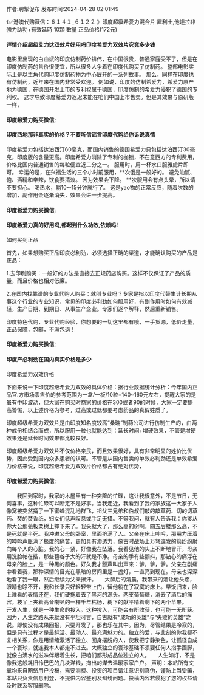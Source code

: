 <p>作者:聘掣促布 发布时间:2024-04-28 02:01:49</p>
<p>《✅港澳代购薇信：６１４１_６１２２ 》印度超級希愛力混合片 犀利士,他達拉非 強力助勃+有效延時 10顆 數量 正品价格(172元) </p>
									<h4>详情介绍超级艾力达双效片好用吗印度希爱力双效片究竟多少钱</h4><p>电影里出现的白血斌的印度仿制药价排伟，在中国很贵，普通家庭受不了，但是在印度仿制药的售价很便宜，所以很多人争着在印度代购买了仿制药。 整部电影实际上是以主角代购印度仿制药物为中心展开的一系列故事。 那么，同样在印度也有仿制药，近年来在国内非常受欢迎。 例如说，印度的仿制希爱力，希爱力原产地为德国，在德国开发上市的专利权属于德国，印度仿制的希爱力侵犯了德国的专利权。 这才导致印度希爱力迟迟未能在咱们中国上市售卖。但是其效果与原研版一样，</p><p></p><h4>	印度希爱力购买微信;</h4><p></p><h4>印度西地那非真实的价格？不要听信谣言印度代购给你诉说真情</h4><p>印度希爱力包括达泊西汀60毫克，而国内销售的德国希爱力只包括达泊西汀30毫克，印度版的含量更高。印度希爱力消除了专利的枷锁，不在意西方的专利费用，价格比国内普通销售的每粒便宜近二分之一。 服用时，用一杯水口服雅虎片即可。 幸运的是，在兴福生活的三个小时前服用，**次饿是一般好的。 避免油腻、饱、酒精和辛辣，饮食要清淡。 因为效果会下降。 **次服用会有点头晕，所以请不要担心。 喝热水，躺10--15分钟就行了。 这是yao物的正常反应，随着次数的增加，副作用会逐渐消失，效果会进一步提高。</p><p></p><h4>	印度希爱力购买微信;</h4><p></p><h4>印度希爱力真的好用吗,都起到什么功效,依赖吗!</h4><p>如何买到正品</p><p>首先，如果想购买正品印度必利劲，必须选择正确的渠道，才能确认购买的产品是正品：</p><p> 1.去印刷购买：一般好的方法是直接去正规药店购买。这样不仅保证了产品的质量，而且价格也相对低廉。</p><p> 2.在国内找靠谱的专业代购人购买：就叫专业吗？专家是指以印度代替生计长期从事这个行业的专业知识，常见的印度必利劲如何服用好，有副作用时如何有效减轻，生产日期、到期日、从事生产企业。专家们逐个解释，然后重新销售。</p><p>印度特色代购，专业代购经验，你想要的一切这里都有哦，一手货源，低价走量，正品保障，包邮，不满包退！</p><p></p><h4>	印度希爱力购买微信;</h4><p></p><h4>印度产必利劲在国内真实价格是多少</h4><p>印度希爱力双效价格</p><p>下面来说一下印度超级希爱力双效的具体价格：据行业数据统计分析：今年国内正品官.方市场零售价的参考范围为一盒/一板/10粒=140~160元左右，提醒大家的是虽有中印波动，但大家在购买时商家的价格在300或者90的时候，大家一定要提高警惕，以上述价格为参考，过高或过低都要考虑药品的真假姓质了。</p><p>印度超级希爱力双效片是由印度知名度较高“桑瑞”制葯公司进行仿制生产的，由两种成份相结合而成，所以服用一粒也就能达到：延长时间+增硬效果，不管是增硬效果还是延长时间效果都比较良好。</p><p>印度超级希爱力双效片不仅价格亲民，而且效果很好，具有非常明显的姓价比优势，因此受到国内众多患者的认可。不管是从国内售卖的单效必利劲还是单效希爱力价格来说，印度超级希爱力双效片价格都占有绝对优势，</p><p></p><h4>	印度希爱力购买微信;</h4>　　我回到家时，我家的木屋里有一种突降的忙碌，这让我很意外，不是节日，无何喜事，这种忙碌可以断定不是好事。当我走近，我看到了我的家族这一大家子人像窝被突然捅了一下蜜蜂混乱地群飞，祖父三兄弟和伯叔们敲的敲草药、切的切草药、焚的焚香纸，妇女们低声叹息或手足无措。不等我问，就有人告诉我：你爹从你大公那蔸板栗树上摔下来了。我头就大了，那么高的树啊，四五层楼那么高，不是死就是半死。我冲进父母的卧室，里面挤满了人。父亲在床上呻吟，那用力压着的呻吟声胀满了极度的痛苦，更加具有渗透力，像古时战场上万弩连发的箭纷纷射向每个人的心脏。我的心一紧，好像我在坠落。我看见他的头上不断地冒汗，母亲用洗脸帕在揩，那些苞谷子大的汗就是不净。母亲的手有些颤抖，那钻心的痛浮在母亲的脸上，是一种黑的颜色。好久我才颤声叫出声来：爹，爹，爹。父亲在剧痛中看着我，那种深情的目光在黑暗的房间里是一盏灯，一直亮到现在。母亲也深深地看了我一眼，然后继续为父亲擦汗。　　大醉后的清晨，我带来的酒让他头疼，眼睛也睁不开，我和长录只好轻轻带上门，留他躺在了寂寞的床上。早饭归来，脸上难看的表情还在，我们硬拖着去了黑河的源头。两支葡萄糖，消去了酒后的痛容，枝丫上夹着高音喇叭的一棵千年枯杨，树下的献平啃着剩下的两个苹果。　　开发人生，就是一种生命的投入。这种投入，可能会有所收获，也可能一无所获。因为，人生之路从来就没有平坦可言，自古就有“成功的英雄”与“失败的英雄”之说。即使没有成果回报，只要开发了，那也乐在其中。因为，尽管结果是冷寂的，但是只有过程才是最鲜活、最动人、最充满魅力的。独立的爱，与此刻的你我都不复相关系，你是用情绪激活了独立、回身摆脱的人，使我把宁静染色，让孤径自成一个寰球，就连我本人都走不进去。大概独立的寰球基础不须要任何人指手画脚，就像白沸水的滋味伴跟着生长，把咱们都形成品位独立的人。　　人生如灯，不是像我这般耗旧怜巴巴的几块洋钱，掏出的煤去温暖家家户户。				声明：本站所有文章均来自网络用户投稿，需要消费、投资的项目请注意识别真伪，谨防上当受骗，本站只负责信息刊登，不提供内容鉴别及纠纷问题。投稿内容若侵犯了您的权益请及时联系客服删除。				
